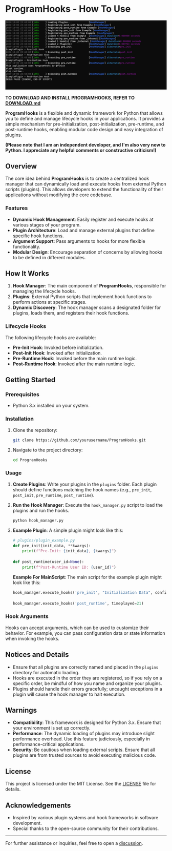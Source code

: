 # ProgramHooks - How To Use

![V1ConsoleExample](v1example.png)

**TO DOWNLOAD AND INSTALL PROGRAMHOOKS, REFER TO [DOWNLOAD.md](DOWNLOAD.md)**

**ProgramHooks** is a flexible and dynamic framework for Python that allows you to define and manage lifecycle hooks in your applications. It provides a simple mechanism for pre-initialization, post-initialization, pre-runtime, and post-runtime hooks, enabling modular code design and easy integration of plugins.

**(Please note that I am an independent developer, and I'm also very new to Python. I appreciate any helpful comments or constructive criticism!)**

## Overview

The core idea behind **ProgramHooks** is to create a centralized hook manager that can dynamically load and execute hooks from external Python scripts (plugins). This allows developers to extend the functionality of their applications without modifying the core codebase. 

### Features
- **Dynamic Hook Management**: Easily register and execute hooks at various stages of your program.
- **Plugin Architecture**: Load and manage external plugins that define specific hook functions.
- **Argument Support**: Pass arguments to hooks for more flexible functionality.
- **Modular Design**: Encourage separation of concerns by allowing hooks to be defined in different modules.

## How It Works

1. **Hook Manager**: The main component of **ProgramHooks**, responsible for managing the lifecycle hooks.
2. **Plugins**: External Python scripts that implement hook functions to perform actions at specific stages.
3. **Dynamic Discovery**: The hook manager scans a designated folder for plugins, loads them, and registers their hook functions.

### Lifecycle Hooks
The following lifecycle hooks are available:
- **Pre-Init Hook**: Invoked before initialization.
- **Post-Init Hook**: Invoked after initialization.
- **Pre-Runtime Hook**: Invoked before the main runtime logic.
- **Post-Runtime Hook**: Invoked after the main runtime logic.

## Getting Started

### Prerequisites

- Python 3.x installed on your system.

### Installation

1. Clone the repository:

    ```bash
    git clone https://github.com/yourusername/ProgramHooks.git
    ```

2. Navigate to the project directory:

    ```bash
    cd ProgramHooks
    ```

### Usage

1. **Create Plugins**: Write your plugins in the `plugins` folder. Each plugin should define functions matching the hook names (e.g., `pre_init`, `post_init`, `pre_runtime`, `post_runtime`).

2. **Run the Hook Manager**: Execute the `hook_manager.py` script to load the plugins and run the hooks.

    ```bash
    python hook_manager.py
    ```

3. **Example Plugin**: A simple plugin might look like this:

    ```python
    # plugins/plugin_example.py
    def pre_init(init_data, **kwargs):
        print(f"Pre-Init: {init_data}, {kwargs}")

    def post_runtime(user_id=None):
        print(f"Post-Runtime User ID: {user_id}")
    ```
    **Example For MainScript**: The main script for the example plugin might look like this:
    ```python
    hook_manager.execute_hooks('pre_init', "Initialization Data", config={"setting": "value"})
    
    hook_manager.execute_hooks('post_runtime', timeplayed=21)
    ```

### Hook Arguments

Hooks can accept arguments, which can be used to customize their behavior. For example, you can pass configuration data or state information when invoking the hooks.

## Notices and Details

- Ensure that all plugins are correctly named and placed in the `plugins` directory for automatic loading.
- Hooks are executed in the order they are registered, so if you rely on a specific order, be mindful of how you name and organize your plugins.
- Plugins should handle their errors gracefully; uncaught exceptions in a plugin will cause the hook manager to halt execution.

## Warnings

- **Compatibility**: This framework is designed for Python 3.x. Ensure that your environment is set up correctly.
- **Performance**: The dynamic loading of plugins may introduce slight performance overhead. Use this feature judiciously, especially in performance-critical applications.
- **Security**: Be cautious when loading external scripts. Ensure that all plugins are from trusted sources to avoid executing malicious code.

## License

This project is licensed under the MIT License. See the [LICENSE](LICENSE) file for details.

## Acknowledgements

- Inspired by various plugin systems and hook frameworks in software development.
- Special thanks to the open-source community for their contributions.

---

For further assistance or inquiries, feel free to open a [discussion](https://github.com/ftnick/ProgramHooks/discussions).
